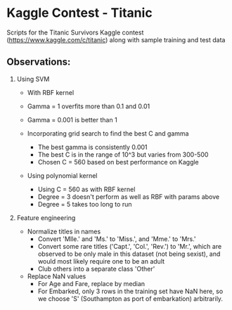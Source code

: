 # Kaggle Contest - Titanic
Scripts for the Titanic Survivors Kaggle contest (https://www.kaggle.com/c/titanic) along with sample training and test data

Observations:
-------------

1. Using SVM
   - With RBF kernel
   - Gamma = 1 overfits more than 0.1 and 0.01
   - Gamma = 0.001 is better than 1
   - Incorporating grid search to find the best C and gamma
     - The best gamma is consistently 0.001
     - The best C is in the range of 10^3 but varies from 300-500
     - Chosen C = 560 based on best performance on Kaggle
	 
   - Using polynomial kernel
     - Using C = 560 as with RBF kernel
     - Degree = 3 doesn't perform as well as RBF with params above
	 - Degree = 5 takes too long to run
	 
2. Feature engineering
   - Normalize titles in names
     - Convert 'Mlle.' and 'Ms.' to 'Miss.', and 'Mme.' to 'Mrs.'
	 - Convert some rare titles ('Capt.', 'Col.', 'Rev.') to 'Mr.', which are observed to be only male in this dataset (not being sexist), and would most likely require one to be an adult
	 - Club others into a separate class 'Other'
   - Replace NaN values
     - For Age and Fare, replace by median
	 - For Embarked, only 3 rows in the training set have NaN here, so we choose 'S'  (Southampton as port of embarkation) arbitrarily.
   
	 